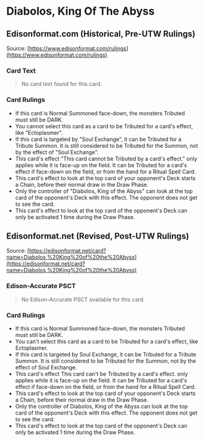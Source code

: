 # Diabolos, King Of The Abyss

## Edisonformat.com (Historical, Pre-UTW Rulings)

Source: [https://www.edisonformat.com/rulings](https://www.edisonformat.com/rulings)

### Card Text

> No card text found for this card.

### Card Rulings

*   If this card is Normal Summoned face-down, the monsters Tributed must still be DARK.
*   You cannot select this card as a card to be Tributed for a card's effect, like "Ectoplasmer".
*   If this card is targeted by "Soul Exchange", it can be Tributed for a Tribute Summon. It is still considered to be Tributed for the Summon, not by the effect of "Soul Exchange".
*   This card's effect "This card cannot be Tributed by a card's effect." only applies while it is face-up on the field. It can be Tributed for a card's effect if face-down on the field, or from the hand for a Ritual Spell Card.
*   This card's effect to look at the top card of your opponent's Deck starts a Chain, before their normal draw in the Draw Phase.
*   Only the controller of "Diabolos, King of the Abyss" can look at the top card of the opponent's Deck with this effect. The opponent does not get to see the card.
*   This card's effect to look at the top card of the opponent's Deck can only be activated 1 time during the Draw Phase.

## Edisonformat.net (Revised, Post-UTW Rulings)

Source: [https://edisonformat.net/card?name=Diabolos,%20King%20of%20the%20Abyss](https://edisonformat.net/card?name=Diabolos,%20King%20of%20the%20Abyss)

### Edison-Accurate PSCT

> No Edison-Accurate PSCT available for this card.

### Card Rulings

*   If this card is Normal Summoned face-down, the monsters Tributed must still be DARK.
*   You can't select this card as a card to be Tributed for a card's effect, like Ectoplasmer.
*   If this card is targeted by Soul Exchange, it can be Tributed for a Tribute Summon. It is still considered to be Tributed for the Summon, not by the effect of Soul Exchange.
*   This card's effect This card can't be Tributed by a card's effect. only applies while it is face-up on the field. It can be Tributed for a card's effect if face-down on the field, or from the hand for a Ritual Spell Card.
*   This card's effect to look at the top card of your opponent's Deck starts a Chain, before their normal draw in the Draw Phase.
*   Only the controller of Diabolos, King of the Abyss can look at the top card of the opponent's Deck with this effect. The opponent does not get to see the card.
*   This card's effect to look at the top card of the opponent's Deck can only be activated 1 time during the Draw Phase.
            